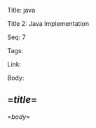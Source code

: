 <?output "../../java.text"?>
Title:   java

Title 2: Java Implementation

Seq:     7

Tags: 

Link: 

Body: 

<?nextrec?>
## =$title$=

=$body$=
<?loop?>
